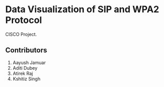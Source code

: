 # Data Visualization of SIP and WPA2 Protocol
CISCO Project. 

## Contributors
1. Aayush Jamuar 
2. Aditi Dubey
3. Atirek Raj
4. Kshitiz Singh

